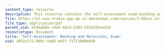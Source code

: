 ```yaml
---
content_type: resource
description: This resource contains the self-assessment exam bonding and molecules.
file: https://ol-ocw-studio-app-qa.s3.amazonaws.com/courses/3-091sc-introduction-to-solid-state-chemistry-fall-2010/3932c171009c5ed8e6ff717130d866b9_MIT3_091SCF09_s2_exam.pdf
file_type: application/pdf
parent_uid: e546abb4-cde9-4dcd-5383-555e591eed18
resourcetype: Document
title: 'Self-Assessment: Bonding and Molecules, Exam'
uid: 3932c171-009c-5ed8-e6ff-717130d866b9
---
```

